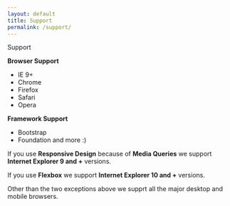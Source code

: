 ```yaml
---
layout: default
title: Support
permalink: /support/
---
```


<div class="dn-browser">
  <div class="dn-browser-header">
    <div class="dn-browser-button">
      <div class="wrap xl-auto">
        <div class="col"><div class="dn-browser-button__circle"></div></div>
        <div class="col"><div class="dn-browser-button__circle"></div></div>
        <div class="col"><div class="dn-browser-button__circle"></div></div>
      </div>
    </div>
    <div class="dn-style--title">Support</div>
    <!-- <div class="dn-style--title">Destek</div> -->
    <a href="/" class="dn-logo"><img src="/img/flexiblegs-logo-white.png" alt=""></a>
  </div>
  <div class="dn-browser-body">
    <div class="dn-browser-body__item">
      <div class="dn-content">
        <div class="wrap xl-gutter-24 xl-top xl-2 lg-1">
          <div class="col">
            <p><b>Browser Support</b></p>
            <!-- <p><b>Tarayıcı Desteği</b></p> -->
            <div class="dn-space-16"></div>
            <ul>
              <li>IE 9+</li>
              <li>Chrome</li>
              <li>Firefox</li>
              <li>Safari</li>
              <li>Opera</li>
            </ul>
            <div class="dn-space-16"></div>
          </div>
          <div class="col">
            <p><b>Framework Support</b></p>
            <!-- <p><b>Framework Desteği</b></p> -->
            <div class="dn-space-16"></div>
            <ul>
              <li>Bootstrap</li>
              <li>Foundation and more :)</li>
            </ul>
            <!-- <ul>
              <li>Bootstrap</li>
              <li>Foundation ve daha fazlası :)</li>
            </ul> -->
            <div class="dn-space-16"></div>
          </div>
        </div>
        <div class="is-gray">
          <p>If you use <b>Responsive Design</b> because of <b>Media Queries</b> we support <b>Internet Explorer 9 and +</b> versions.</p>
          <!-- <p><b>Responsive Design</b> olarak kodlama yapıyorsak <b>Media Queries</b> kullanımından kaynaklı <b>Internet Explorer 9 ve üzeri</b> versiyonları desteklemek zorunda kalıyoruz.</p> -->
          <div class="dn-space-8"></div>
          <p>If you use <b>Flexbox</b> we support <b>Internet Explorer 10 and +</b> versions.</p>
          <!-- <p><b>Flexbox</b> özelliğini kullanıyorsak <b>Internet Explorer 10 ve üzeri</b> versiyonları desteklemek zorunda kalıyoruz.</p> -->
          <div class="dn-space-8"></div>
          <p>Other than the two exceptions above we supprt all the major desktop and mobile browsers.</p>
          <!-- <p>Yukarıdaki iki durum dışında tüm masaüstü ve mobil tarayıcılara destek verilmektedir.</p> -->
        </div>
      </div>
    </div>
  </div>
</div>
